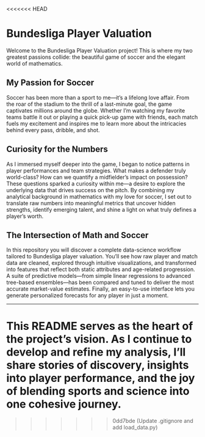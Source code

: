 <<<<<<< HEAD
# Bundesliga Player Valuation

Welcome to the Bundesliga Player Valuation project! This is where my two greatest passions collide: the beautiful game of soccer and the elegant world of mathematics.

## My Passion for Soccer

Soccer has been more than a sport to me—it’s a lifelong love affair. From the roar of the stadium to the thrill of a last-minute goal, the game captivates millions around the globe. Whether I’m watching my favorite teams battle it out or playing a quick pick-up game with friends, each match fuels my excitement and inspires me to learn more about the intricacies behind every pass, dribble, and shot.

## Curiosity for the Numbers

As I immersed myself deeper into the game, I began to notice patterns in player performances and team strategies. What makes a defender truly world-class? How can we quantify a midfielder’s impact on possession? These questions sparked a curiosity within me—a desire to explore the underlying data that drives success on the pitch. By combining my analytical background in mathematics with my love for soccer, I set out to translate raw numbers into meaningful metrics that uncover hidden strengths, identify emerging talent, and shine a light on what truly defines a player’s worth.


## The Intersection of Math and Soccer

In this repository you will discover a complete data-science workflow tailored to Bundesliga player valuation. You’ll see how raw player and match data are cleaned, explored through intuitive visualizations, and transformed into features that reflect both static attributes and age-related progression. A suite of predictive models—from simple linear regressions to advanced tree-based ensembles—has been compared and tuned to deliver the most accurate market-value estimates. Finally, an easy-to-use interface lets you generate personalized forecasts for any player in just a moment.


---

This README serves as the heart of the project’s vision. As I continue to develop and refine my analysis, I’ll share stories of discovery, insights into player performance, and the joy of blending sports and science into one cohesive journey.
=======
>>>>>>> 0dd7bde (Update .gitignore and add load_data.py)
